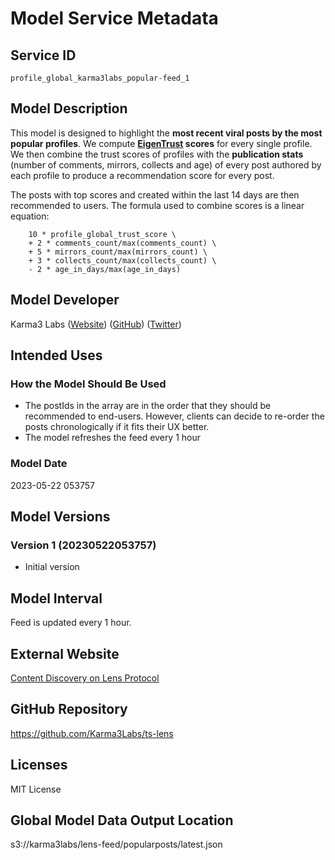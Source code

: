 # Model Service Metadata

## Service ID

`profile_global_karma3labs_popular-feed_1`

## Model Description

This model is designed to highlight the **most recent viral posts by the most popular profiles**. We compute **[EigenTrust](https://karma3-labs.gitbook.io/karma3labs/eigentrust) scores** for every single profile. We then combine the trust scores of profiles with the **publication stats** (number of comments, mirrors, collects and age) of every post authored by each profile to produce a recommendation score for every post.

The posts with top scores and created within the last 14 days are then recommended to users.  The formula used to combine scores is a linear equation: 
```
    10 * profile_global_trust_score \
    + 2 * comments_count/max(comments_count) \
    + 5 * mirrors_count/max(mirrors_count) \ 
    + 3 * collects_count/max(collects_count) \
    - 2 * age_in_days/max(age_in_days)
```

## Model Developer

Karma3 Labs
([Website](https://karma3labs.com/))
([GitHub](https://github.com/Karma3Labs/))
([Twitter](https://twitter.com/Karma3Labs/))

## Intended Uses

### How the Model Should Be Used
* The postIds in the array are in the order that they should be recommended to end-users. However, clients can decide to re-order the posts chronologically if it fits their UX better.
* The model refreshes the feed every 1 hour

### Model Date

2023-05-22 053757

## Model Versions

### Version 1 (20230522053757)

* Initial version

## Model Interval

Feed is updated every 1 hour.

## External Website

[Content Discovery on Lens Protocol](https://www.notion.so/karma3labs/Content-Discovery-on-Lens-Protocol-e13aae4dcfc64532af32d74a521dbca8#c2f4192a85ae4d90b9d3bb9af20707fd)

## GitHub Repository

https://github.com/Karma3Labs/ts-lens

## Licenses

MIT License

## Global Model Data Output Location

s3://karma3labs/lens-feed/popularposts/latest.json

